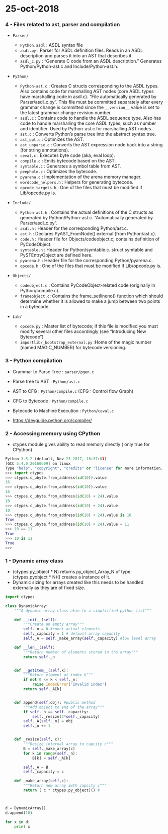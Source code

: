 # 25-oct-2018

### 4 - Files related to ast, parser and compilation

- ```Parser/```
  - ```Python.asdl``` : ASDL syntax file
  - ```asdl.py``` : Parser for ASDL definition files. Reads in an ASDL description and parses it into an AST that describes it.
  - ```asdl_c.py``` : “Generate C code from an ASDL description.” Generates Python/Python-ast.c and Include/Python-ast.h.
- ```Python/```
  - ```Python-ast.c``` : Creates C structs corresponding to the ASDL types. Also contains code for marshalling AST nodes (core ASDL types have marshalling code in asdl.c). “File automatically generated by Parser/asdl_c.py”. This file must be committed separately after every grammar change is committed since the ```__version__``` value is set to the latest grammar change revision number.
  - ```asdl.c``` : Contains code to handle the ASDL sequence type. Also has code to handle marshalling the core ASDL types, such as number and identifier. Used by Python-ast.c for marshalling AST nodes.
  - ```ast.c``` : Converts Python’s parse tree into the abstract syntax tree.
  - ```ast_opt.c``` : Optimizes the AST.
  - ```ast_unparse.c``` : Converts the AST expression node back into a string (for string annotations).
  - ```ceval.c``` : Executes byte code (aka, eval loop).
  - ```compile.c``` : Emits bytecode based on the AST.
  - ```symtable.c``` : Generates a symbol table from AST.
  - ```peephole.c``` : Optimizes the bytecode.
  - ```pyarena.c``` : Implementation of the arena memory manager.
  - ```wordcode_helpers.h``` : Helpers for generating bytecode.
  - ```opcode_targets.h``` : One of the files that must be modified if Lib/opcode.py is.
- ```Include/```
  - ```Python-ast.h``` : Contains the actual definitions of the C structs as generated by Python/Python-ast.c. “Automatically generated by Parser/asdl_c.py”.
  - ```asdl.h``` : Header for the corresponding Python/ast.c.
  - ```ast.h``` : Declares PyAST_FromNode() external (from Python/ast.c).
  - ```code.h``` : Header file for Objects/codeobject.c; contains definition of PyCodeObject.
  - ```symtable.h``` : Header for Python/symtable.c. struct symtable and PySTEntryObject are defined here.
  - ```pyarena.h``` : Header file for the corresponding Python/pyarena.c.
  - ```opcode.h``` : One of the files that must be modified if Lib/opcode.py is.

- ```Objects/```
  - ```codeobject.c``` : Contains PyCodeObject-related code (originally in Python/compile.c).
  - ```frameobject.c```: Contains the frame_setlineno() function which should determine whether it is allowed to make a jump between two points in a bytecode.

- ```Lib/```
  - ```opcode.py``` : Master list of bytecode; if this file is modified you must modify several other files accordingly (see “Introducing New Bytecode”)
  - ```importlib/_bootstrap_external.py```  :Home of the magic number (named MAGIC_NUMBER) for bytecode versioning.



### 3 - Python compilation

- Grammar to Parse Tree : ```parser/pgen.c```
- Parse tree to AST : ```Python/ast.c```
- AST to CFG : ```Python/compile.c``` (CFG : Control flow Graph)
- CFG to Bytecode : ```Python/compile.c``` 
- Bytecode to Machine Execution : ```Python/ceval.c```

- https://devguide.python.org/compiler/

### 2 - Accessing memory using CPython

- ctypes module gives ability to read memory directly ( only true for CPython)

```python
Python 3.5.2 (default, Nov 23 2017, 16:37:01) 
[GCC 5.4.0 20160609] on linux
Type "help", "copyright", "credits" or "license" for more information.
>>> import ctypes
>>> ctypes.c_ubyte.from_address(id(10)).value
16
>>> ctypes.c_ubyte.from_address(id(10)).value
16
>>> ctypes.c_ubyte.from_address(id(10) + 24).value
10
>>> ctypes.c_ubyte.from_address(id(10) + 24).value
10
>>> ctypes.c_ubyte.from_address(id(10) + 24).value is 10
True
>>> ctypes.c_ubyte.from_address(id(10) + 24).value = 11
>>> 10 == 11
True
>>> 10 is 11
True
>>> 
```

### 1 - Dynamic array class

- (ctypes.py_object * N) returns py_object_Array_N of type. (ctypes.pyobject * N)() creates a instance of it.
- Dynamic sizing for arrays created like this needs to be handled externally as they are of fixed size.

```python
import ctypes

class DynamicArray:
	"""A dynamic array class akin to a simpliified python list"""

	def __init__(self):
		"""Create an empty array"""
		self._n = 0 #count actual elements
		self._capacity = 1 # default array capacity
		self._A = self._make_array(self._capacity) #low level array

	def __len__(self):
		"""Return number of elements stored in the array"""
		return self._n


	def __getitem__(self,k):
		"""Return element at index k"""
		if not 0 <= k < self._n:
			raise IndexError('Invalid index')
		return self._A[k]


	def append(self,obj): #public method
		"""Add object to end of the array"""
		if self._n == self._capacity:
			self._resize(2*self._capacity)
		self._A[self._n] = obj
		self._n += 1


	def _resize(self, c):
		"""Resize internal array to capcity c"""
		B = self._make_array(c)
		for k in range(self._n):
			B[k] = self._A[k]

		self._A = B
		self._capacity = c

	def _make_array(self,c):
		"""Return new array iwth capcity c"""
		return ( c * ctypes.py_object)() #



d = DynamicArray()
d.append(10)

for x in d:
	print x
```
